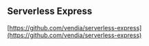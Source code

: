 ## Serverless Express
[https://github.com/vendia/serverless-express](https://github.com/vendia/serverless-express)